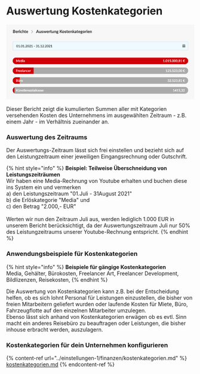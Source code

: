 # Auswertung Kostenkategorien

![](../.gitbook/assets/bildschirmfoto-2021-08-28-um-14.11.56.png)

Dieser Bericht zeigt die kumulierten Summen aller mit Kategorien versehenden Kosten des Unternehmens im ausgewählten Zeitraum - z.B. einem Jahr - im Verhältnis zueinander an.

### Auswertung des Zeitraums

Der Auswertungs-Zeitraum lässt sich frei einstellen und bezieht sich auf den Leistungzeitraum einer jeweiligen Eingangsrechnung oder Gutschrift.

{% hint style="info" %}
**Beispiel: Teilweise Überschneidung von Leistungszeiträumen**\
Wir haben eine Media-Rechnung von Youtube erhalten und buchen diese ins System ein und vermerken \
a) den Leistungszeitraum "01.Juli - 31August 2021"\
b) die Erlöskategorie "Media" und\
c) den Betrag "2.000,- EUR"\
\
Werten wir nun den Zeitraum Juli aus, werden lediglich 1.000 EUR in unserem Bericht berücksichtigt, da der Auswertungszeitraum Juli nur 50% des Leistungzeitraums unserer Youtube-Rechnung entspricht.
{% endhint %}

### Anwendungsbeispiele für Kostenkategorien

{% hint style="info" %}
**Beispiele für gängige Kostenkategorien**\
Media, Gehälter, Bürokosten, Freelancer Art, Freelancer Development, Bildlizenzen, Reisekosten,&#x20;
{% endhint %}

Die Auswertung von Kostenkategorien kann z.B. bei der Entscheidung helfen, ob es sich lohnt Personal für Leistungen einzustellen, die bisher von freien Mitarbeitern geliefert wurden oder laufende Kosten für Miete, Büro, Fahrzeugflotte auf den einzelnen Mitarbeiter umzulegen. \
Ebenso lässt sich anhand von Kostenkategorien erwägen ob es evtl. Sinn macht ein anderes Reisebüro zu beauftragen oder Leistungen, die bisher inhouse erbracht werden, auszulagern.

### Kostenkategorien für dein Unternehmen konfigurieren

{% content-ref url="../einstellungen-1/finanzen/kostenkategorien.md" %}
[kostenkategorien.md](../einstellungen-1/finanzen/kostenkategorien.md)
{% endcontent-ref %}

